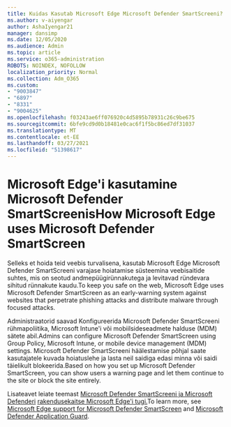```yaml
---
title: Kuidas Kasutab Microsoft Edge Microsoft Defender SmartScreeni?
ms.author: v-aiyengar
author: AshaIyengar21
manager: dansimp
ms.date: 12/05/2020
ms.audience: Admin
ms.topic: article
ms.service: o365-administration
ROBOTS: NOINDEX, NOFOLLOW
localization_priority: Normal
ms.collection: Adm_O365
ms.custom:
- "9003847"
- "6897"
- "8331"
- "9004625"
ms.openlocfilehash: f03243ae6ff076920c4d5895b78931c26c9be675
ms.sourcegitcommit: 6bfe9cd9d0b18481e0cac6f1f5bc86ed7df31037
ms.translationtype: MT
ms.contentlocale: et-EE
ms.lasthandoff: 03/27/2021
ms.locfileid: "51398617"
---
```

# <a name="how-microsoft-edge-uses-microsoft-defender-smartscreen"></a><span data-ttu-id="7191a-102">Microsoft Edge'i kasutamine Microsoft Defender SmartScreenis</span><span class="sxs-lookup"><span data-stu-id="7191a-102">How Microsoft Edge uses Microsoft Defender SmartScreen</span></span>

<span data-ttu-id="7191a-103">Selleks et hoida teid veebis turvalisena, kasutab Microsoft Edge Microsoft Defender SmartScreeni varajase hoiatamise süsteemina veebisaitide suhtes, mis on seotud andmepüügirünnakutega ja levitavad ründevara sihitud rünnakute kaudu.</span><span class="sxs-lookup"><span data-stu-id="7191a-103">To keep you safe on the web, Microsoft Edge uses Microsoft Defender SmartScreen as an early-warning system against websites that perpetrate phishing attacks and distribute malware through focused attacks.</span></span>

<span data-ttu-id="7191a-104">Administraatorid saavad Konfigureerida Microsoft Defender SmartScreeni rühmapoliitika, Microsoft Intune'i või mobiilsideseadmete halduse (MDM) sätete abil.</span><span class="sxs-lookup"><span data-stu-id="7191a-104">Admins can configure Microsoft Defender SmartScreen using Group Policy, Microsoft Intune, or mobile device management (MDM) settings.</span></span> <span data-ttu-id="7191a-105">Microsoft Defender SmartScreeni häälestamise põhjal saate kasutajatele kuvada hoiatuslehe ja lasta neil saidiga edasi minna või saidi täielikult blokeerida.</span><span class="sxs-lookup"><span data-stu-id="7191a-105">Based on how you set up Microsoft Defender SmartScreen, you can show users a warning page and let them continue to the site or block the site entirely.</span></span>

<span data-ttu-id="7191a-106">Lisateavet leiate teemast [Microsoft Defender SmartScreeni ja Microsoft Defenderi](https://go.microsoft.com/fwlink/?linkid=2133081) [rakendusekaitse Microsoft Edge'i tugi.](https://go.microsoft.com/fwlink/?linkid=2132839)</span><span class="sxs-lookup"><span data-stu-id="7191a-106">To learn more, see [Microsoft Edge support for Microsoft Defender SmartScreen](https://go.microsoft.com/fwlink/?linkid=2133081) and [Microsoft Defender Application Guard](https://go.microsoft.com/fwlink/?linkid=2132839).</span></span>